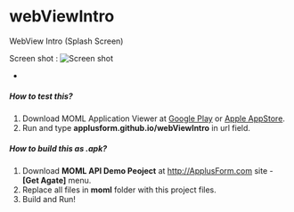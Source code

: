 # webViewIntro
WebView Intro (Splash Screen)

Screen shot :
![Screen shot](http://applusform.github.io/webViewIntro/screenshot.png)

-
##### How to test this?
1. Download MOML Application Viewer at [Google Play](https://play.google.com/store/apps/details?id=org.mospi.momlappviewer) or [Apple AppStore](http://itunes.apple.com/app/id893554325).
2. Run and type **applusform.github.io/webViewIntro** in url field.

##### How to build this as .apk?
1. Download **MOML API Demo Peoject** at <a href="http://ApplusForm.com" target="_blank">http:<span></span>//ApplusForm.com</a> site - **[Get Agate]** menu.
2. Replace all files in **moml** folder with this project files.
3. Build and Run!
